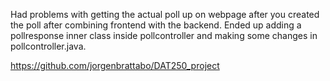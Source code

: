 

Had problems with getting the actual poll up on webpage after you created the poll after combining frontend with the backend. Ended up adding a pollresponse inner class inside pollcontroller and making some changes in pollcontroller.java.

https://github.com/jorgenbrattabo/DAT250_project